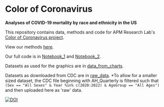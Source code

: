 # Color of Coronavirus 
**Analyses of COVID-19 mortality by race and ethnicity in the US**

This repository contains data, methods and code for APM Research Lab's [Color of Coronavirus project](https://www.apmresearchlab.org/covid/deaths-by-race). 

View our methods [here](https://apm-research-lab.github.io/color-of-coronavirus/Methods_Overview.html).

Our full code is in [Notebook_1](Notebook_1.Rmd) and [Notebook_2](Notebook_2.Rmd). 

Datasets as used for the graphics are in [data_from_charts](data_from_charts).

Datasets as downloaded from CDC are in [raw_data](raw_data). 
*To allow for a smaller sized dataset, the CDC file beginning with AH_Quarterly is filtered such that `(Sex == "All Sexes" & Year %in% c(2020:2022) & AgeGroup == "All Ages")` and then uploaded here as 'raw' data. 

[![DOI](https://zenodo.org/badge/470160713.svg)](https://zenodo.org/badge/latestdoi/470160713)
